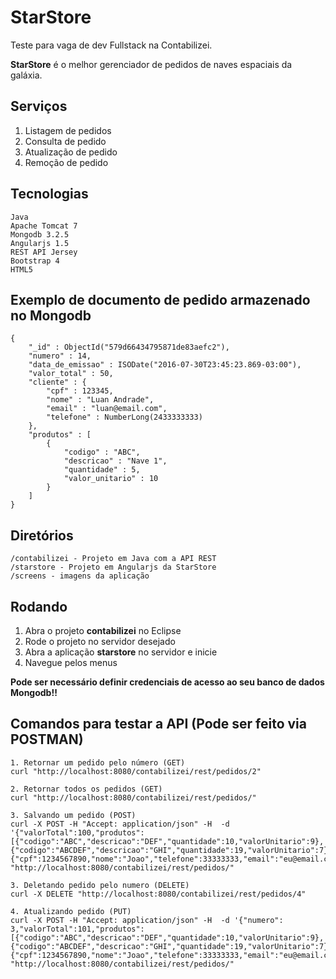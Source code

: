 # StarStore
Teste para vaga de dev Fullstack na Contabilizei.

**StarStore** é o melhor gerenciador de pedidos de naves espaciais da galáxia.

## Serviços
1. Listagem de pedidos
2. Consulta de pedido
3. Atualização de pedido
4. Remoção de pedido

## Tecnologias
```
Java
Apache Tomcat 7
Mongodb 3.2.5
Angularjs 1.5
REST API Jersey
Bootstrap 4
HTML5
```

## Exemplo de documento de pedido armazenado no Mongodb
```
{
    "_id" : ObjectId("579d66434795871de83aefc2"),
    "numero" : 14,
    "data_de_emissao" : ISODate("2016-07-30T23:45:23.869-03:00"),
    "valor_total" : 50,
    "cliente" : {
        "cpf" : 123345,
        "nome" : "Luan Andrade",
        "email" : "luan@email.com",
        "telefone" : NumberLong(2433333333)
    },
    "produtos" : [ 
        {
            "codigo" : "ABC",
            "descricao" : "Nave 1",
            "quantidade" : 5,
            "valor_unitario" : 10
        }
    ]
}
```

## Diretórios
```
/contabilizei - Projeto em Java com a API REST
/starstore - Projeto em Angularjs da StarStore
/screens - imagens da aplicação
```

## Rodando
1. Abra o projeto **contabilizei** no Eclipse
2. Rode o projeto no servidor desejado
3. Abra a aplicação **starstore** no servidor e inicie
4. Navegue pelos menus

**Pode ser necessário definir credenciais de acesso ao seu banco de dados Mongodb!!**

## Comandos para testar a API (Pode ser feito via POSTMAN)
```
1. Retornar um pedido pelo número (GET)
curl "http://localhost:8080/contabilizei/rest/pedidos/2"

2. Retornar todos os pedidos (GET)
curl "http://localhost:8080/contabilizei/rest/pedidos/"

3. Salvando um pedido (POST)
curl -X POST -H "Accept: application/json" -H  -d '{"valorTotal":100,"produtos":[{"codigo":"ABC","descricao":"DEF","quantidade":10,"valorUnitario":9},{"codigo":"ABCDEF","descricao":"GHI","quantidade":19,"valorUnitario":7}],"cliente":{"cpf":1234567890,"nome":"Joao","telefone":33333333,"email":"eu@email.com"}}' "http://localhost:8080/contabilizei/rest/pedidos/"

3. Deletando pedido pelo numero (DELETE)
curl -X DELETE "http://localhost:8080/contabilizei/rest/pedidos/4"

4. Atualizando pedido (PUT)
curl -X POST -H "Accept: application/json" -H  -d '{"numero": 3,"valorTotal":101,"produtos":[{"codigo":"ABC","descricao":"DEF","quantidade":10,"valorUnitario":9},{"codigo":"ABCDEF","descricao":"GHI","quantidade":19,"valorUnitario":7}],"cliente":{"cpf":1234567890,"nome":"Joao","telefone":33333333,"email":"eu@email.com"}}' "http://localhost:8080/contabilizei/rest/pedidos/"

```
